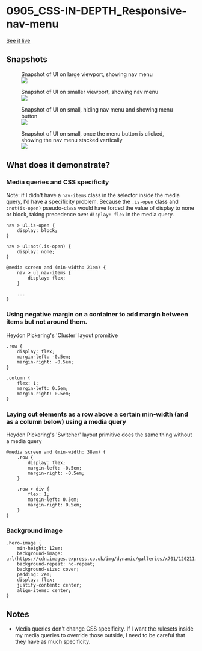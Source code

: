 # 0905_CSS-IN-DEPTH_Responsive-nav-menu

[See it live](https://jfhector.github.io/cheat-sheets/code_examples/0905_CSS-IN-DEPTH_Responsive-nav-menu/index.html)

## Snapshots

<figure>
  <figcaption>Snapshot of UI on large viewport, showing nav menu</figcaption>
  <img src="./snapshots/s01.png">
</figure>

<figure>
  <figcaption>Snapshot of UI on smaller viewport, showing nav menu</figcaption>
  <img src="./snapshots/s02.png">
</figure>

<figure>
  <figcaption>Snapshot of UI on small, hiding nav menu and showing menu button</figcaption>
  <img src="./snapshots/s03.png">
</figure>

<figure>
  <figcaption>Snapshot of UI on small, once the menu button is clicked, showing the nav menu stacked vertically</figcaption>
  <img src="./snapshots/s04.png">
</figure>

## What does it demonstrate?

### Media queries and CSS specificity
 
Note: if I didn't have a `nav-items` class in the selector inside the media query, I'd have a specificity problem. 
Because the `.is-open` class and `:not(is-open)` pseudo-class would have forced the value of display to none or block, taking precedence over `display: flex` in the media query.

```
nav > ul.is-open {
    display: block;
}

nav > ul:not(.is-open) {
    display: none;
}

@media screen and (min-width: 21em) {
    nav > ul.nav-items {
        display: flex;
    }

    ...
}
```

### Using negative margin on a container to add margin between items but not around them.

Heydon Pickering's 'Cluster' layout promitive

```
.row {
    display: flex;
    margin-left: -0.5em;
    margin-right: -0.5em;
}

.column {
    flex: 1;
    margin-left: 0.5em;
    margin-right: 0.5em;
}
```

### Laying out elements as a row above a certain min-width (and as a column below) using a media query

Heydon Pickering's 'Switcher' layout primitive does the same thing without a media query

```
@media screen and (min-width: 38em) {
    .row {
        display: flex;
        margin-left: -0.5em;
        margin-right: -0.5em;
    }

    .row > div {
        flex: 1;
        margin-left: 0.5em;
        margin-right: 0.5em;
    }
}
```

### Background image

```
.hero-image {
    min-height: 12em;
    background-image: url(https://cdn.images.express.co.uk/img/dynamic/galleries/x701/120211.jpg);
    background-repeat: no-repeat;
    background-size: cover;
    padding: 2em;
    display: flex;
    justify-content: center;
    align-items: center;
}
```

## Notes

* Media queries don't change CSS specificity. If I want the rulesets inside my media queries to override those outside, I need to be careful that they have as much specificity.

